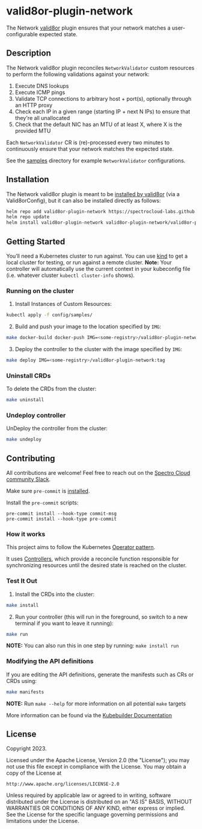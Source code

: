 # valid8or-plugin-network
The Network [valid8or](https://github.com/spectrocloud-labs/valid8or) plugin ensures that your network matches a user-configurable expected state.

## Description
The Network valid8or plugin reconciles `NetworkValidator` custom resources to perform the following validations against your network:

1. Execute DNS lookups
2. Execute ICMP pings
3. Validate TCP connections to arbitrary host + port(s), optionally through an HTTP proxy
4. Check each IP in a given range (starting IP + next N IPs) to ensure that they're all unallocated
5. Check that the default NIC has an MTU of at least X, where X is the provided MTU

Each `NetworkValidator` CR is (re)-processed every two minutes to continuously ensure that your network matches the expected state.

See the [samples](https://github.com/spectrocloud-labs/valid8or-plugin-network/tree/main/config/samples) directory for example `NetworkValidator` configurations.

## Installation
The Network valid8or plugin is meant to be [installed by valid8or](https://github.com/spectrocloud-labs/valid8or/tree/gh_pages#installation) (via a Valid8orConfig), but it can also be installed directly as follows:

```bash
helm repo add valid8or-plugin-network https://spectrocloud-labs.github.io/valid8or-plugin-network
helm repo update
helm install valid8or-plugin-network valid8or-plugin-network/valid8or-plugin-network -n valid8or-plugin-network --create-namespace
```

## Getting Started
You’ll need a Kubernetes cluster to run against. You can use [kind](https://sigs.k8s.io/kind) to get a local cluster for testing, or run against a remote cluster.
**Note:** Your controller will automatically use the current context in your kubeconfig file (i.e. whatever cluster `kubectl cluster-info` shows).

### Running on the cluster
1. Install Instances of Custom Resources:

```sh
kubectl apply -f config/samples/
```

2. Build and push your image to the location specified by `IMG`:

```sh
make docker-build docker-push IMG=<some-registry>/valid8or-plugin-network:tag
```

3. Deploy the controller to the cluster with the image specified by `IMG`:

```sh
make deploy IMG=<some-registry>/valid8or-plugin-network:tag
```

### Uninstall CRDs
To delete the CRDs from the cluster:

```sh
make uninstall
```

### Undeploy controller
UnDeploy the controller from the cluster:

```sh
make undeploy
```

## Contributing
All contributions are welcome! Feel free to reach out on the [Spectro Cloud community Slack](https://spectrocloudcommunity.slack.com/join/shared_invite/zt-g8gfzrhf-cKavsGD_myOh30K24pImLA#/shared-invite/email).

Make sure `pre-commit` is [installed](https://pre-commit.com#install).

Install the `pre-commit` scripts:

```console
pre-commit install --hook-type commit-msg
pre-commit install --hook-type pre-commit
```

### How it works
This project aims to follow the Kubernetes [Operator pattern](https://kubernetes.io/docs/concepts/extend-kubernetes/operator/).

It uses [Controllers](https://kubernetes.io/docs/concepts/architecture/controller/),
which provide a reconcile function responsible for synchronizing resources until the desired state is reached on the cluster.

### Test It Out
1. Install the CRDs into the cluster:

```sh
make install
```

2. Run your controller (this will run in the foreground, so switch to a new terminal if you want to leave it running):

```sh
make run
```

**NOTE:** You can also run this in one step by running: `make install run`

### Modifying the API definitions
If you are editing the API definitions, generate the manifests such as CRs or CRDs using:

```sh
make manifests
```

**NOTE:** Run `make --help` for more information on all potential `make` targets

More information can be found via the [Kubebuilder Documentation](https://book.kubebuilder.io/introduction.html)

## License

Copyright 2023.

Licensed under the Apache License, Version 2.0 (the "License");
you may not use this file except in compliance with the License.
You may obtain a copy of the License at

    http://www.apache.org/licenses/LICENSE-2.0

Unless required by applicable law or agreed to in writing, software
distributed under the License is distributed on an "AS IS" BASIS,
WITHOUT WARRANTIES OR CONDITIONS OF ANY KIND, either express or implied.
See the License for the specific language governing permissions and
limitations under the License.


